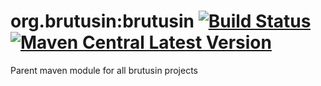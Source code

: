 # org.brutusin:brutusin [![Build Status](https://api.travis-ci.org/brutusin/brutusin.svg?branch=master)](https://travis-ci.org/brutusin/brutusin) [![Maven Central Latest Version](https://maven-badges.herokuapp.com/maven-central/org.brutusin/brutusin/badge.svg)](https://maven-badges.herokuapp.com/maven-central/org.brutusin/brutusin/)

Parent maven module for all brutusin projects

